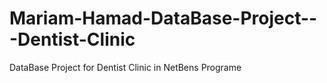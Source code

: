# Mariam-Hamad-DataBase-Project---Dentist-Clinic
DataBase Project for Dentist Clinic in NetBens Programe
